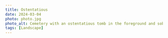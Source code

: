 ```yaml
---
title: Ostentatious
date: 2024-03-04
photo: photo.jpg
photo_alt: Cemetery with an ostentatious tomb in the foreground and sober tombstones in the background
tags: [Landscape]
---
```

